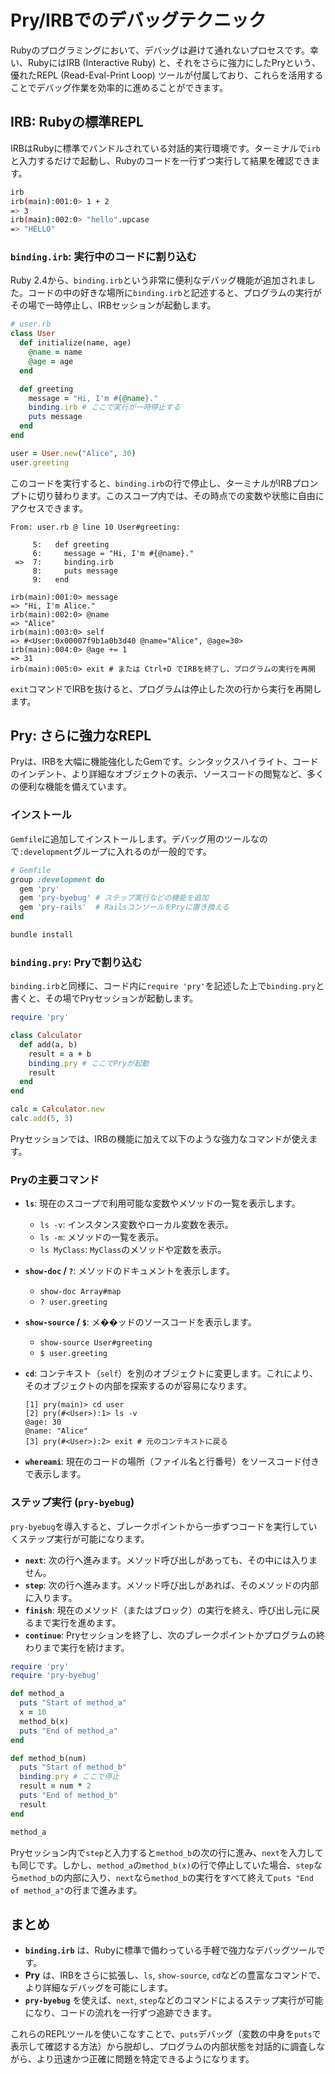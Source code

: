 
# Pry/IRBでのデバッグテクニック

Rubyのプログラミングにおいて、デバッグは避けて通れないプロセスです。幸い、RubyにはIRB (Interactive Ruby) と、それをさらに強力にしたPryという、優れたREPL (Read-Eval-Print Loop) ツールが付属しており、これらを活用することでデバッグ作業を効率的に進めることができます。

## IRB: Rubyの標準REPL

IRBはRubyに標準でバンドルされている対話的実行環境です。ターミナルで`irb`と入力するだけで起動し、Rubyのコードを一行ずつ実行して結果を確認できます。

```bash
irb
irb(main):001:0> 1 + 2
=> 3
irb(main):002:0> "hello".upcase
=> "HELLO"
```

### `binding.irb`: 実行中のコードに割り込む

Ruby 2.4から、`binding.irb`という非常に便利なデバッグ機能が追加されました。コードの中の好きな場所に`binding.irb`と記述すると、プログラムの実行がその場で一時停止し、IRBセッションが起動します。

```ruby
# user.rb
class User
  def initialize(name, age)
    @name = name
    @age = age
  end

  def greeting
    message = "Hi, I'm #{@name}."
    binding.irb # ここで実行が一時停止する
    puts message
  end
end

user = User.new("Alice", 30)
user.greeting
```

このコードを実行すると、`binding.irb`の行で停止し、ターミナルがIRBプロンプトに切り替わります。このスコープ内では、その時点での変数や状態に自由にアクセスできます。

```
From: user.rb @ line 10 User#greeting:

     5:   def greeting
     6:     message = "Hi, I'm #{@name}."
 =>  7:     binding.irb
     8:     puts message
     9:   end

irb(main):001:0> message
=> "Hi, I'm Alice."
irb(main):002:0> @name
=> "Alice"
irb(main):003:0> self
=> #<User:0x00007f9b1a0b3d40 @name="Alice", @age=30>
irb(main):004:0> @age += 1
=> 31
irb(main):005:0> exit # または Ctrl+D でIRBを終了し、プログラムの実行を再開
```

`exit`コマンドでIRBを抜けると、プログラムは停止した次の行から実行を再開します。

## Pry: さらに強力なREPL

Pryは、IRBを大幅に機能強化したGemです。シンタックスハイライト、コードのインデント、より詳細なオブジェクトの表示、ソースコードの閲覧など、多くの便利な機能を備えています。

### インストール

`Gemfile`に追加してインストールします。デバッグ用のツールなので`:development`グループに入れるのが一般的です。

```ruby
# Gemfile
group :development do
  gem 'pry'
  gem 'pry-byebug' # ステップ実行などの機能を追加
  gem 'pry-rails'  # RailsコンソールをPryに置き換える
end
```

```bash
bundle install
```

### `binding.pry`: Pryで割り込む

`binding.irb`と同様に、コード内に`require 'pry'`を記述した上で`binding.pry`と書くと、その場でPryセッションが起動します。

```ruby
require 'pry'

class Calculator
  def add(a, b)
    result = a + b
    binding.pry # ここでPryが起動
    result
  end
end

calc = Calculator.new
calc.add(5, 3)
```

Pryセッションでは、IRBの機能に加えて以下のような強力なコマンドが使えます。

### Pryの主要コマンド

- **`ls`**: 現在のスコープで利用可能な変数やメソッドの一覧を表示します。
    - `ls -v`: インスタンス変数やローカル変数を表示。
    - `ls -m`: メソッドの一覧を表示。
    - `ls MyClass`: `MyClass`のメソッドや定数を表示。

- **`show-doc` / `?`**: メソッドのドキュメントを表示します。
    - `show-doc Array#map`
    - `? user.greeting`

- **`show-source` / `$`**: メ��ッドのソースコードを表示します。
    - `show-source User#greeting`
    - `$ user.greeting`

- **`cd`**: コンテキスト（`self`）を別のオブジェクトに変更します。これにより、そのオブジェクトの内部を探索するのが容易になります。
    ```pry
    [1] pry(main)> cd user
    [2] pry(#<User>):1> ls -v
    @age: 30
    @name: "Alice"
    [3] pry(#<User>):2> exit # 元のコンテキストに戻る
    ```

- **`whereami`**: 現在のコードの場所（ファイル名と行番号）をソースコード付きで表示します。

### ステップ実行 (`pry-byebug`)

`pry-byebug`を導入すると、ブレークポイントから一歩ずつコードを実行していくステップ実行が可能になります。

- **`next`**: 次の行へ進みます。メソッド呼び出しがあっても、その中には入りません。
- **`step`**: 次の行へ進みます。メソッド呼び出しがあれば、そのメソッドの内部に入ります。
- **`finish`**: 現在のメソッド（またはブロック）の実行を終え、呼び出し元に戻るまで実行を進めます。
- **`continue`**: Pryセッションを終了し、次のブレークポイントかプログラムの終わりまで実行を続けます。

```ruby
require 'pry'
require 'pry-byebug'

def method_a
  puts "Start of method_a"
  x = 10
  method_b(x)
  puts "End of method_a"
end

def method_b(num)
  puts "Start of method_b"
  binding.pry # ここで停止
  result = num * 2
  puts "End of method_b"
  result
end

method_a
```

Pryセッション内で`step`と入力すると`method_b`の次の行に進み、`next`を入力しても同じです。しかし、`method_a`の`method_b(x)`の行で停止していた場合、`step`なら`method_b`の内部に入り、`next`なら`method_b`の実行をすべて終えて`puts "End of method_a"`の行まで進みます。

## まとめ

- **`binding.irb`** は、Rubyに標準で備わっている手軽で強力なデバッグツールです。
- **Pry** は、IRBをさらに拡張し、`ls`, `show-source`, `cd`などの豊富なコマンドで、より詳細なデバッグを可能にします。
- **`pry-byebug`** を使えば、`next`, `step`などのコマンドによるステップ実行が可能になり、コードの流れを一行ずつ追跡できます。

これらのREPLツールを使いこなすことで、`puts`デバッグ（変数の中身を`puts`で表示して確認する方法）から脱却し、プログラムの内部状態を対話的に調査しながら、より迅速かつ正確に問題を特定できるようになります。
